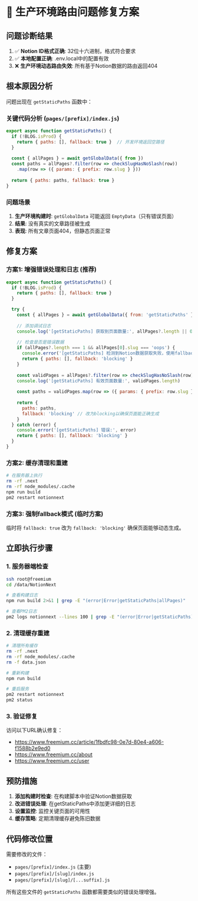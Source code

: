 # 🚨 生产环境路由问题修复方案

## 问题诊断结果

1. ✅ **Notion ID格式正确**: 32位十六进制，格式符合要求
2. ✅ **本地配置正确**: .env.local中的配置有效
3. ❌ **生产环境动态路由失效**: 所有基于Notion数据的路由返回404

## 根本原因分析

问题出现在 `getStaticPaths` 函数中：

### 关键代码分析 (`pages/[prefix]/index.js`)
```javascript
export async function getStaticPaths() {
  if (!BLOG.isProd) {
    return { paths: [], fallback: true }  // 开发环境返回空路径
  }
  
  const { allPages } = await getGlobalData({ from })
  const paths = allPages?.filter(row => checkSlugHasNoSlash(row))
    .map(row => ({ params: { prefix: row.slug } }))
  
  return { paths: paths, fallback: true }
}
```

### 问题场景
1. **生产环境构建时**: `getGlobalData` 可能返回 `EmptyData`（只有错误页面）
2. **结果**: 没有真实的文章路径被生成
3. **表现**: 所有文章页面404，但静态页面正常

## 修复方案

### 方案1: 增强错误处理和日志 (推荐)
```javascript
export async function getStaticPaths() {
  if (!BLOG.isProd) {
    return { paths: [], fallback: true }
  }

  try {
    const { allPages } = await getGlobalData({ from: 'getStaticPaths' })
    
    // 添加调试日志
    console.log('[getStaticPaths] 获取到页面数量:', allPages?.length || 0)
    
    // 检查是否是错误数据
    if (allPages?.length === 1 && allPages[0].slug === 'oops') {
      console.error('[getStaticPaths] 检测到Notion数据获取失败，使用fallback模式')
      return { paths: [], fallback: 'blocking' }
    }
    
    const validPages = allPages?.filter(row => checkSlugHasNoSlash(row)) || []
    console.log('[getStaticPaths] 有效页面数量:', validPages.length)
    
    const paths = validPages.map(row => ({ params: { prefix: row.slug } }))
    
    return {
      paths: paths,
      fallback: 'blocking' // 改为blocking以确保页面能正确生成
    }
  } catch (error) {
    console.error('[getStaticPaths] 错误:', error)
    return { paths: [], fallback: 'blocking' }
  }
}
```

### 方案2: 缓存清理和重建
```bash
# 在服务器上执行
rm -rf .next
rm -rf node_modules/.cache
npm run build
pm2 restart notionnext
```

### 方案3: 强制fallback模式 (临时方案)
临时将 `fallback: true` 改为 `fallback: 'blocking'` 确保页面能够动态生成。

## 立即执行步骤

### 1. 服务器端检查
```bash
ssh root@freemium
cd /data/NotionNext

# 查看构建日志
npm run build 2>&1 | grep -E "(error|Error|getStaticPaths|allPages)"

# 查看PM2日志
pm2 logs notionnext --lines 100 | grep -E "(error|Error|getStaticPaths)"
```

### 2. 清理缓存重建
```bash
# 清理所有缓存
rm -rf .next
rm -rf node_modules/.cache
rm -f data.json

# 重新构建
npm run build

# 重启服务
pm2 restart notionnext
pm2 status
```

### 3. 验证修复
访问以下URL确认修复：
- https://www.freemium.cc/article/1fbdfc98-0e7d-80e4-a606-f1588b2e9ed0
- https://www.freemium.cc/about
- https://www.freemium.cc/user

## 预防措施

1. **添加构建时检查**: 在构建脚本中验证Notion数据获取
2. **改进错误处理**: 在getStaticPaths中添加更详细的日志
3. **设置监控**: 监控关键页面的可用性
4. **缓存策略**: 定期清理缓存避免陈旧数据

## 代码修改位置

需要修改的文件：
- `pages/[prefix]/index.js` (主要)
- `pages/[prefix]/[slug]/index.js`
- `pages/[prefix]/[slug]/[...suffix].js`

所有这些文件的 `getStaticPaths` 函数都需要类似的错误处理增强。
